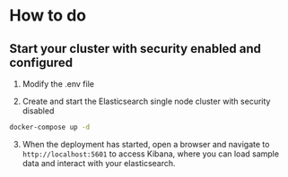 # How to do

## Start your cluster with security enabled and configured

1. Modify the .env file

2. Create and start the Elasticsearch single node cluster with security disabled

```bash
docker-compose up -d
```

3. When the deployment has started, open a browser and navigate to `http://localhost:5601` to access Kibana, where you can load sample data and interact with your elasticsearch.
